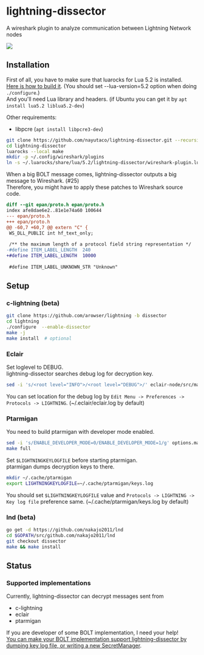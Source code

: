 # lightning-dissector
A wireshark plugin to analyze communication between Lightning Network nodes

![](https://user-images.githubusercontent.com/12756700/45472759-1b79fe00-b770-11e8-812b-f73e8cd18ab6.png)

## Installation
First of all, you have to make sure that luarocks for Lua 5.2 is installed.  
[Here is how to build it](https://github.com/luarocks/luarocks/wiki/Installation-instructions-for-Unix). (You should set --lua-version=5.2 option when doing `./configure`.)  
And you'll need Lua library and headers. (if Ubuntu you can get it by `apt install lua5.2 liblua5.2-dev`)

Other requirements:
- libpcre (`apt install libpcre3-dev`)

```bash
git clone https://github.com/nayutaco/lightning-dissector.git --recursive
cd lightning-dissector
luarocks --local make
mkdir -p ~/.config/wireshark/plugins
ln -s ~/.luarocks/share/lua/5.2/lightning-dissector/wireshark-plugin.lua ~/.config/wireshark/plugins/lightning-dissector.lua
```

When a big BOLT message comes, lightning-dissector outputs a big message to Wireshark. (#25)    
Therefore, you might have to apply these patches to Wireshark source code.
```diff
diff --git epan/proto.h epan/proto.h
index afe8dae6e2..81e1e74a60 100644
--- epan/proto.h
+++ epan/proto.h
@@ -60,7 +60,7 @@ extern "C" {
 WS_DLL_PUBLIC int hf_text_only;
 
 /** the maximum length of a protocol field string representation */
-#define ITEM_LABEL_LENGTH	240
+#define ITEM_LABEL_LENGTH	10000
 
 #define ITEM_LABEL_UNKNOWN_STR	"Unknown"
```

## Setup
### c-lightning (beta)
```bash
git clone https://github.com/arowser/lightning -b dissector
cd lightning
./configure  --enable-dissector
make -j
make install  # optional
```

### Eclair
Set loglevel to DEBUG.  
lightning-dissector searches debug log for decryption key.

```bash
sed -i 's/<root level="INFO">/<root level="DEBUG">/' eclair-node/src/main/resources/logback.xml
```

You can set location for the debug log by `Edit Menu -> Preferences -> Protocols -> LIGHTNING`. (~/.eclair/eclair.log by default)

### Ptarmigan
You need to build ptarmigan with developer mode enabled.
```bash
sed -i 's/ENABLE_DEVELOPER_MODE=0/ENABLE_DEVELOPER_MODE=1/g' options.mak
make full
```

Set `$LIGHTNINGKEYLOGFILE` before starting ptarmigan.  
ptarmigan dumps decryption keys to there.

```bash
mkdir ~/.cache/ptarmigan
export LIGHTNINGKEYLOGFILE=~/.cache/ptarmigan/keys.log 
```

You should set `$LIGHTNINGKEYLOGFILE` value and `Protocols -> LIGHTNING -> Key log file` preference same. (~/.cache/ptarmigan/keys.log by default)

### lnd (beta)
```bash
go get -d https://github.com/nakajo2011/lnd
cd $GOPATH/src/github.com/nakajo2011/lnd
git checkout dissector
make && make install
```

## Status
### Supported implementations
Currently, lightning-dissector can decrypt messages sent from
- c-lightning
- eclair
- ptarmigan

If you are developer of some BOLT implementation, I need your help!  
[You can make your BOLT implementation support lightning-dissector by dumping key log file, or writing a new SecretManager](https://github.com/nayutaco/lightning-dissector/blob/master/CONTRIBUTING.md).
